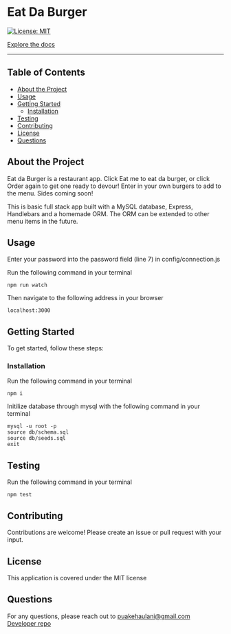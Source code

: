 # Eat Da Burger

<!-- [![Demo](https://img.youtube.com/vi/Y3fuixizR1I/0.jpg)](http://www.youtube.com/watch?v=Y3fuixizR1I) -->

[![License: MIT](https://img.shields.io/badge/License-MIT-yellow.svg)](https://opensource.org/licenses/MIT)

[Explore the docs](https://github.com/puakehaulani/eat_da_burger)

---

## Table of Contents

- [About the Project](#About-the-Project)
- [Usage](#Usage)
- [Getting Started](#Getting-Started)
  - [Installation](#Installation)
- [Testing](#Testing)
- [Contributing](#Contributing)
- [License](#License)
- [Questions](#Questions)

## About the Project

Eat da Burger is a restaurant app. Click Eat me to eat da burger, or click Order again to get one ready to devour! Enter in your own burgers to add to the menu. Sides coming soon!

This is basic full stack app built with a MySQL database, Express, Handlebars and a homemade ORM. The ORM can be extended to other menu items in the future.

## Usage

Enter your password into the password field (line 7) in config/connection.js

Run the following command in your terminal

    npm run watch

Then navigate to the following address in your browser

    localhost:3000

## Getting Started

To get started, follow these steps:

### Installation

Run the following command in your terminal

    npm i

Initilize database through mysql with the following command in your terminal

    mysql -u root -p
    source db/schema.sql
    source db/seeds.sql
    exit

## Testing

Run the following command in your terminal

    npm test

## Contributing

Contributions are welcome! Please create an issue or pull request with your input.

## License

This application is covered under the MIT license

## Questions

For any questions, please reach out to <puakehaulani@gmail.com>  
[Developer repo](http://github.com/puakehaulani)
